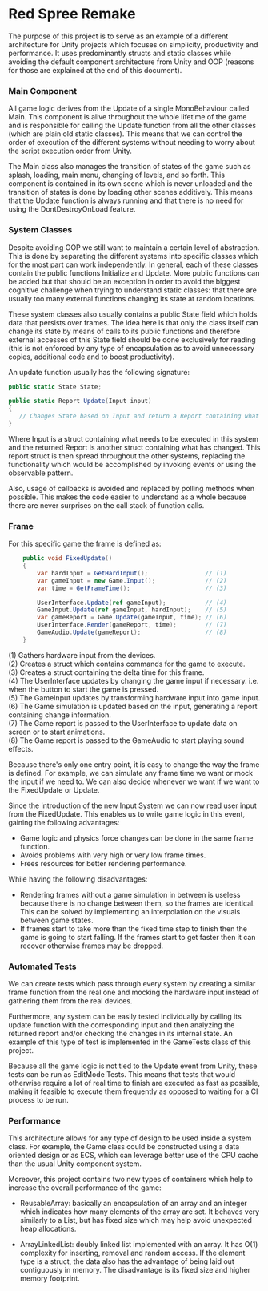 # Red Spree Remake

The purpose of this project is to serve as an example of a different architecture for Unity projects which focuses on simplicity, productivity and performance. It uses predominantly structs and static classes while avoiding the default component architecture from Unity and OOP (reasons for those are explained at the end of this document).

### Main Component

All game logic derives from the Update of a single MonoBehaviour called Main. This component is alive throughout the whole lifetime of the game and is responsible for calling the Update function from all the other classes (which are plain old static classes). This means that we can control the order of execution of the different systems without needing to worry about the script execution order from Unity.

The Main class also manages the transition of states of the game such as splash, loading, main menu, changing of levels, and so forth. This component is contained in its own scene which is never unloaded and the transition of states is done by loading other scenes additively. This means that the Update function is always running and that there is no need for using the DontDestroyOnLoad feature.

### System Classes

Despite avoiding OOP we still want to maintain a certain level of abstraction. This is done by separating the different systems into specific classes which for the most part can work independently. In general, each of these classes contain the public functions Initialize and Update. More public functions can be added but that should be an exception in order to avoid the biggest cognitive challenge when trying to understand static classes: that there are usually too many external functions changing its state at random locations.

These system classes also usually contains a public State field which holds data that persists over frames. The idea here is that only the class itself can change its state by means of calls to its public functions and therefore external accesses of this State field should be done exclusively for reading (this is not enforced by any type of encapsulation as to avoid unnecessary copies, additional code and to boost productivity).

An update function usually has the following signature:

```csharp
public static State State;

public static Report Update(Input input)
{
   // Changes State based on Input and return a Report containing what has changed.
}
```
Where Input is a struct containing what needs to be executed in this system and the returned Report is another struct containing what has changed. This report struct is then spread throughout the other systems, replacing the functionality which would be accomplished by invoking events or using the observable pattern.

Also, usage of callbacks is avoided and replaced by polling methods when possible. This makes the code easier to understand as a whole because there are never surprises on the call stack of function calls.

### Frame

For this specific game the frame is defined as:

```csharp
    public void FixedUpdate()
    {
        var hardInput = GetHardInput();                // (1)
        var gameInput = new Game.Input();              // (2)
        var time = GetFrameTime();                     // (3)

        UserInterface.Update(ref gameInput);           // (4)
        GameInput.Update(ref gameInput, hardInput);    // (5)
        var gameReport = Game.Update(gameInput, time); // (6)
        UserInterface.Render(gameReport, time);        // (7)
        GameAudio.Update(gameReport);                  // (8)
    }
```

(1) Gathers hardware input from the devices.  
(2) Creates a struct which contains commands for the game to execute.  
(3) Creates a struct containing the delta time for this frame.  
(4) The UserInterface updates by changing the game input if necessary. i.e. when the button to start the game is pressed.  
(5) The GameInput updates by transforming hardware input into game input.  
(6) The Game simulation is updated based on the input, generating a report containing change information.  
(7) The Game report is passed to the UserInterface to update data on screen or to start animations.  
(8) The Game report is passed to the GameAudio to start playing sound effects.

Because there's only one entry point, it is easy to change the way the frame is defined. For example, we can simulate any frame time we want or mock the input if we need to. We can also decide whenever we want if we want to the FixedUpdate or Update.

Since the introduction of the new Input System we can now read user input from the FixedUpdate. This enables us to write game logic in this event, gaining the following advantages:

- Game logic and physics force changes can be done in the same frame function.
- Avoids problems with very high or very low frame times.
- Frees resources for better rendering performance.

While having the following disadvantages:

- Rendering frames without a game simulation in between is useless because there is no change between them, so the frames are identical. This can be solved by implementing an interpolation on the visuals between game states.
- If frames start to take more than the fixed time step to finish then the game is going to start falling. If the frames start to get faster then it can recover otherwise frames may be dropped.

### Automated Tests

We can create tests which pass through every system by creating a similar frame function from the real one and mocking the hardware input instead of gathering them from the real devices.

Furthermore, any system can be easily tested individually by calling its update function with the corresponding input and then analyzing the returned report and/or checking the changes in its internal state. An example of this type of test is implemented in the GameTests class of this project.

Because all the game logic is not tied to the Update event from Unity, these tests can be run as EditMode Tests. This means that tests that would otherwise require a lot of real time to finish are executed as fast as possible, making it feasible to execute them frequently as opposed to waiting for a CI process to be run.

### Performance

This architecture allows for any type of design to be used inside a system class. For example, the Game class could be constructed using a data oriented design or as ECS, which can leverage better use of the CPU cache than the usual Unity component system.

Moreover, this project contains two new types of containers which help to increase the overall performance of the game:

- ReusableArray: basically an encapsulation of an array and an integer which indicates how many elements of the array are set. It behaves very similarly to a List, but has fixed size which may help avoid unexpected heap allocations.

- ArrayLinkedList: doubly linked list implemented with an array. It has O(1) complexity for inserting, removal and random access. If the element type is a struct, the data also has the advantage of being laid out contiguously in memory. The disadvantage is its fixed size and higher memory footprint.
















